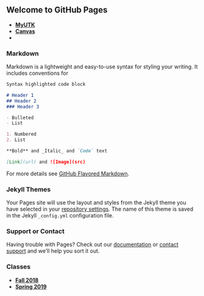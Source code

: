 ## Welcome to GitHub Pages
- [**MyUTK**](https://myutk.utk.edu/)
- [**Canvas**](utk.instructure.com)
- 


### Markdown

Markdown is a lightweight and easy-to-use syntax for styling your writing. It includes conventions for

```markdown
Syntax highlighted code block

# Header 1
## Header 2
### Header 3

- Bulleted
- List

1. Numbered
2. List

**Bold** and _Italic_ and `Code` text

[Link](url) and ![Image](src)
```

For more details see [GitHub Flavored Markdown](https://guides.github.com/features/mastering-markdown/).

### Jekyll Themes

Your Pages site will use the layout and styles from the Jekyll theme you have selected in your [repository settings](https://github.com/mjoshi3/UTK/settings). The name of this theme is saved in the Jekyll `_config.yml` configuration file.

### Support or Contact

Having trouble with Pages? Check out our [documentation](https://help.github.com/categories/github-pages-basics/) or [contact support](https://github.com/contact) and we’ll help you sort it out.

### Classes
  - [**Fall 2018**](https://mjoshi3.github.io/UTK/Classes/Fall2018)
  - [**Spring 2019**](https://mjoshi3.github.io/UTK/Classes/Spring2019)
